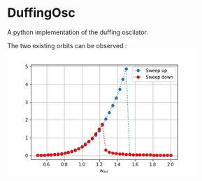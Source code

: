 # DuffingOsc
A python implementation of the duffing oscilator.


The two existing orbits can be observed :
![Img](./Duf.JPG?raw=true "Title")
